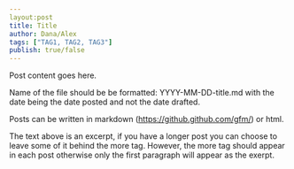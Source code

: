 ```yaml
---
layout:post
title: Title
author: Dana/Alex
tags: ["TAG1, TAG2, TAG3"]
publish: true/false
---
```


Post content goes here.

Name of the file should be be formatted: YYYY-MM-DD-title.md with the date being the date posted and not the date drafted.

Posts can be written in markdown (https://github.github.com/gfm/) or html.

<!--more-->

The text above is an excerpt, if you have a longer post you can choose to leave some of it behind the more tag. However, the more tag should appear in each post otherwise only the first paragraph will appear as the exerpt.
